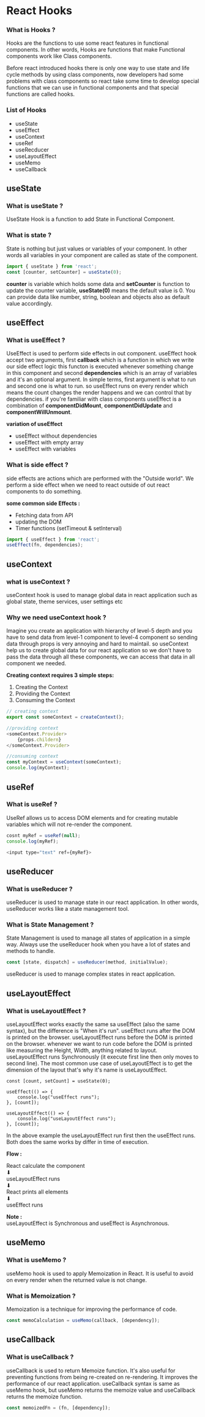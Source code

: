 # React Hooks

### What is Hooks ?
Hooks are the functions to use some react features in functional components.
In other words, Hooks are functions that make Functional components work like Class components.

Before react introduced hooks there is only one way to use state and life cycle methods by using class components, now developers had some problems with class components so react take some time to develop special functions that we can use in functional components and that special functions are called hooks.

### List of Hooks
* useState
* useEffect
* useContext
* useRef
* useRecducer
* useLayoutEffect
* useMemo
* useCallback

## useState

### What is useState ?
UseState Hook is a function to add State in Functional Component.

### What is state ?
State is nothing but just values or variables of your component. In other words all variables in your component are called as state of the component.

```js
import { useState } from 'react';
const [counter, setCounter] = useState(0);
```
**counter** is variable which holds some data and **setCounter** is function to update the counter variable, **useState(0)** means the default value is 0. You can provide data like number, string, boolean and objects also as default value accordingly.

## useEffect

### What is useEffect ?
UseEffect is used to perform side effects in out component. useEffect hook accept two arguments, first **callback** which is a function in which we write our side effect logic this functon is executed whenever something change in this component and second **dependencies** which is an array of variables and it's an optional argument. In simple terms, first argument is what to run and second one is what to run. so useEffect runs on every render which means the count changes the render happens and we can control that by dependencies. if you're familiar with class components useEffect is a combination of **componentDidMount**, **componentDidUpdate** and **componentWillUnmount**.

__variation of useEffect__
+ useEffect without dependencies
+ useEffect with empty array
+ useEffect with variables


### What is side effect ?
side effects are actions which are performed with the "Outside world". We perform a side effect when we need to react outside of out react components to do something.

__some common side Effects :__
* Fetching data from API
* updating the DOM
* Timer functions (setTimeout & setInterval)

```js
import { useEffect } from 'react';
useEffect(fn, dependencies);
```

## useContext

### what is useContext ?
useContext hook is used to manage global data in react application such as global state, theme services, user settings etc

### Why we need useContext hook ?
Imagine you create an application with hierarchy of level-5 depth and you have to send data from level-1 component to level-4 component so sending data through props is very annoying and hard to maintail. so useContext help us to create global data for our react application so we don't have to pass the data through all these components, we can access that data in all component we needed.

__Creating context requires 3 simple steps:__ 
1. Creating the Context
2. Providing the Context
3. Consuming the Context

```js
// creating context
export const someContext = createContext();

//providing context
<someContext.Provider>
    {props.childern}
</someContext.Provider>

//consuming context
const myContext = useContext(someContext);
console.log(myContext);
```
## useRef

### What is useRef ?
UseRef allows us to access DOM elements and for creating mutable variables which will not re-render the component.

```js
cosnt myRef = useRef(null);
console.log(myRef);

<input type="text" ref={myRef}>
```

## useReducer 

### What is useReducer ?
useReducer is used to manage state in our react application. In other words, useReducer works like a state management tool.


### What is State Management ?
State Management is used to manage all states of application in a simple way. Always use the useReducer hook when you have a lot of states and methods to handle.

```js
const [state, dispatch] = useReducer(method, initialValue);
```

useReducer is used to manage complex states in react application.

## useLayoutEffect

### What is useLayoutEffect ?
useLayoutEffect works exactly the same sa useEffect (also the same syntax), but the difference is "When it's run". useEffect runs after the DOM is printed on the browser. useLayoutEffect runs before the DOM is printed on the browser. 
whenever we want to run code before the DOM  is printed like measuring the Height, Width, anything related to layout. 
useLayoutEffect runs Synchronously (it execute first line then only moves to second line). 
The most common use case of useLayoutEffect is to get the dimension of the layout that's why it's name is useLayoutEffect.

```
const [count, setCount] = useState(0);

useEffect(() => {
    console.log("useEffect runs");
}, [count]);

useLayoutEffect(() => {
    console.log("useLayoutEffect runs");
}, [count]);
```

In the above example the useLayoutEffect run first then the useEffect runs. Both does the same works by differ in time of execution. 

__Flow :__  

React calculate the component  
          ⬇    
useLayoutEffect runs   
          ⬇  
React prints all elements   
          ⬇   
useEffect runs

__Note :__  
useLayoutEffect is Synchronous and useEffect is Asynchronous.


## useMemo  
### What is useMemo ?
useMemo hook is used to apply Memoization in React. It is useful to avoid on every render when the returned value is not change. 

### What is Memoization ?  
Memoization is a technique for improving the performance of code.

```js
const memoCalculation = useMemo(callback, [dependency]);
```

## useCallback  
### What is useCallback ?  
useCallback is used to return Memoize function. It's also useful for preventing functions from being re-created on re-rendering. It improves the performance of our react application. useCallback syntax is same as useMemo hook, but useMemo returns the memoize value and useCallback returns the memoize function.

```js
const memoizedFn = (fn, [dependency]);
```